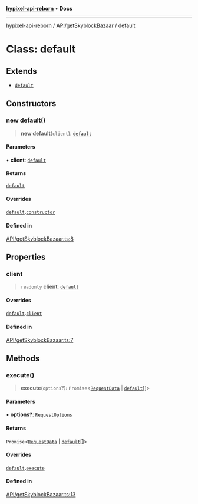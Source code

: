 [**hypixel-api-reborn**](../../../README.md) • **Docs**

***

[hypixel-api-reborn](../../../modules.md) / [API/getSkyblockBazaar](../README.md) / default

# Class: default

## Extends

- [`default`](../../../Private/Endpoint/classes/default.md)

## Constructors

### new default()

> **new default**(`client`): [`default`](default.md)

#### Parameters

• **client**: [`default`](../../../Client/classes/default.md)

#### Returns

[`default`](default.md)

#### Overrides

[`default`](../../../Private/Endpoint/classes/default.md).[`constructor`](../../../Private/Endpoint/classes/default.md#constructors)

#### Defined in

[API/getSkyblockBazaar.ts:8](https://github.com/Kathund/REBORN-docs-TEST/blob/226e7f6a62bb6bca87ef0828ac84e9098d59f860/src/API/getSkyblockBazaar.ts#L8)

## Properties

### client

> `readonly` **client**: [`default`](../../../Client/classes/default.md)

#### Overrides

[`default`](../../../Private/Endpoint/classes/default.md).[`client`](../../../Private/Endpoint/classes/default.md#client)

#### Defined in

[API/getSkyblockBazaar.ts:7](https://github.com/Kathund/REBORN-docs-TEST/blob/226e7f6a62bb6bca87ef0828ac84e9098d59f860/src/API/getSkyblockBazaar.ts#L7)

## Methods

### execute()

> **execute**(`options`?): `Promise`\<[`RequestData`](../../../Private/RequestHandler/classes/RequestData.md) \| [`default`](../../../structures/SkyBlock/Bazaar/Product/classes/default.md)[]\>

#### Parameters

• **options?**: [`RequestOptions`](../../../Private/RequestHandler/interfaces/RequestOptions.md)

#### Returns

`Promise`\<[`RequestData`](../../../Private/RequestHandler/classes/RequestData.md) \| [`default`](../../../structures/SkyBlock/Bazaar/Product/classes/default.md)[]\>

#### Overrides

[`default`](../../../Private/Endpoint/classes/default.md).[`execute`](../../../Private/Endpoint/classes/default.md#execute)

#### Defined in

[API/getSkyblockBazaar.ts:13](https://github.com/Kathund/REBORN-docs-TEST/blob/226e7f6a62bb6bca87ef0828ac84e9098d59f860/src/API/getSkyblockBazaar.ts#L13)
